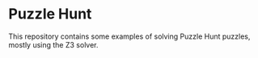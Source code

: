 # Puzzle Hunt

This repository contains some examples of solving Puzzle Hunt puzzles, mostly using the Z3 solver.